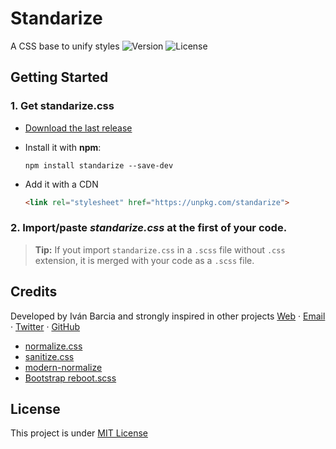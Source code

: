 # Standarize
A CSS base to unify styles
![Version](https://img.shields.io/github/package-json/v/barcia/standarize.svg)
![License](https://img.shields.io/github/license/barcia/standarize.svg)


## Getting Started

### 1. Get standarize.css

  * [Download the last release](https://github.com/barcia/standarize/releases/latest)

  * Install it with **npm**:
    ```shell
    npm install standarize --save-dev
    ```

  * Add it with a CDN
    ```html
    <link rel="stylesheet" href="https://unpkg.com/standarize">
    ```
### 2. Import/paste *standarize.css* at the **first** of your code.

> **Tip:** If yout import `standarize.css` in a `.scss` file without `.css` extension, it is merged with your code as a `.scss` file.



## Credits
Developed by Iván Barcia and strongly inspired in other projects
[Web](https://barcia.dev) · [Email](mailto:ivan@barcia.dev) · [Twitter](http://www.twitter.com/bartzia) · [GitHub](http://www.github.com/barcia)

 * [normalize.css](https://github.com/necolas/normalize.css)
 * [sanitize.css](https://github.com/csstools/sanitize.css)
 * [modern-normalize](https://github.com/sindresorhus/modern-normalize)
 * [Bootstrap reboot.scss](https://github.com/twbs/bootstrap/blob/v4-dev/scss/_reboot.scss)


## License
This project is under [MIT License](https://github.com/barcia/bramework/blob/master/LICENSE)
